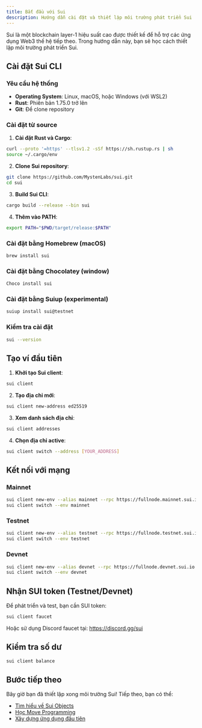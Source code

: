 ```yaml
---
title: Bắt đầu với Sui
description: Hướng dẫn cài đặt và thiết lập môi trường phát triển Sui
---
```


Sui là một blockchain layer-1 hiệu suất cao được thiết kế để hỗ trợ các ứng dụng Web3 thế hệ tiếp theo. Trong hướng dẫn này, bạn sẽ học cách thiết lập môi trường phát triển Sui.

## Cài đặt Sui CLI

### Yêu cầu hệ thống

- **Operating System**: Linux, macOS, hoặc Windows (với WSL2)
- **Rust**: Phiên bản 1.75.0 trở lên
- **Git**: Để clone repository

### Cài đặt từ source

1. **Cài đặt Rust và Cargo**:
```bash
curl --proto '=https' --tlsv1.2 -sSf https://sh.rustup.rs | sh
source ~/.cargo/env
```

2. **Clone Sui repository**:
```bash
git clone https://github.com/MystenLabs/sui.git
cd sui
```

3. **Build Sui CLI**:
```bash
cargo build --release --bin sui
```

4. **Thêm vào PATH**:
```bash
export PATH="$PWD/target/release:$PATH"
```

### Cài đặt bằng Homebrew (macOS)

```bash
brew install sui
```

### Cài đặt bằng Chocolatey (window)

```bash
Choco install sui
```

### Cài đặt bằng Suiup (experimental)

```bash
suiup install sui@testnet
```

### Kiểm tra cài đặt

```bash
sui --version
```

## Tạo ví đầu tiên

1. **Khởi tạo Sui client**:
```bash
sui client
```

2. **Tạo địa chỉ mới**:
```bash
sui client new-address ed25519
```

3. **Xem danh sách địa chỉ**:
```bash
sui client addresses
```

4. **Chọn địa chỉ active**:
```bash
sui client switch --address [YOUR_ADDRESS]
```

## Kết nối với mạng

### Mainnet
```bash
sui client new-env --alias mainnet --rpc https://fullnode.mainnet.sui.io:443
sui client switch --env mainnet
```

### Testnet
```bash
sui client new-env --alias testnet --rpc https://fullnode.testnet.sui.io:443
sui client switch --env testnet
```

### Devnet
```bash
sui client new-env --alias devnet --rpc https://fullnode.devnet.sui.io:443
sui client switch --env devnet
```

## Nhận SUI token (Testnet/Devnet)

Để phát triển và test, bạn cần SUI token:

```bash
sui client faucet
```

Hoặc sử dụng Discord faucet tại: https://discord.gg/sui

## Kiểm tra số dư

```bash
sui client balance
```

## Bước tiếp theo

Bây giờ bạn đã thiết lập xong môi trường Sui! Tiếp theo, bạn có thể:

- [Tìm hiểu về Sui Objects](/guides/sui-objects/)
- [Học Move Programming](/guides/move-basics/)
- [Xây dựng ứng dụng đầu tiên](/guides/first-dapp/) 